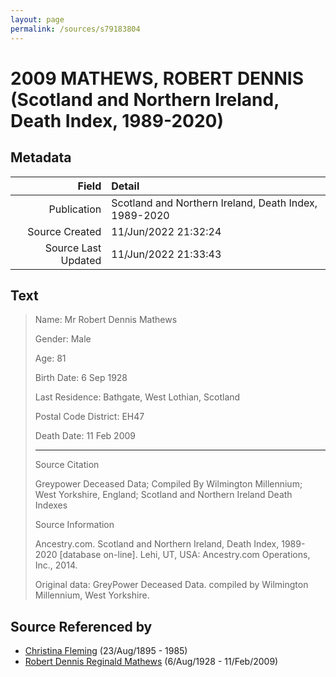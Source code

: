 ```yaml
---
layout: page
permalink: /sources/s79183804
---
```


# 2009 MATHEWS, ROBERT DENNIS (Scotland and Northern Ireland, Death Index, 1989-2020)

## Metadata
Field | Detail
---:|:---
Publication | Scotland and Northern Ireland, Death Index, 1989-2020
Source Created | 11/Jun/2022 21:32:24
Source Last Updated | 11/Jun/2022 21:33:43

## Text

> Name: Mr Robert Dennis Mathews
>
> Gender: Male
>
> Age: 81
>
> Birth Date: 6 Sep 1928
>
> Last Residence: Bathgate, West Lothian, Scotland
>
> Postal Code District: EH47
>
> Death Date: 11 Feb 2009
>
> ---
>
> Source Citation
>
> Greypower Deceased Data; Compiled By Wilmington Millennium; West Yorkshire, England; Scotland and Northern Ireland Death Indexes
>
> Source Information
>
> Ancestry.com. Scotland and Northern Ireland, Death Index, 1989-2020 [database on-line]. Lehi, UT, USA: Ancestry.com Operations, Inc., 2014.
>
> Original data: GreyPower Deceased Data. compiled by Wilmington Millennium, West Yorkshire.
>

## Source Referenced by

* [Christina Fleming](../people/@89446044@-christina-fleming-b1895-8-23-d1985.md) (23/Aug/1895 - 1985)
* [Robert Dennis Reginald Mathews](../people/@58223940@-robert-dennis-reginald-mathews-b1928-8-6-d2009-2-11.md) (6/Aug/1928 - 11/Feb/2009)

